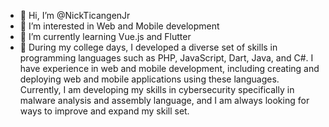 - 👋 Hi, I’m @NickTicangenJr
- 👀 I’m interested in Web and Mobile development
- 🌱 I’m currently learning Vue.js and Flutter
- 🌱 During my college days, I developed a diverse set of skills in programming languages such as PHP, JavaScript, Dart, Java, and C#. I have experience in web and mobile development, including creating and deploying web and mobile applications using these languages.  Currently, I am developing my skills in cybersecurity specifically in malware analysis and assembly language, and I am always looking for ways to improve and expand my skill set.

<!---
NickTicangenJr/NickTicangenJr is a ✨ special ✨ repository because its `README.md` (this file) appears on your GitHub profile.
You can click the Preview link to take a look at your changes.
--->
